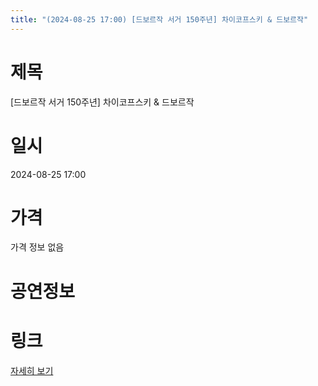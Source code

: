 ```yaml
---
title: "(2024-08-25 17:00) [드보르작 서거 150주년] 차이코프스키 & 드보르작"
---
```


# 제목
[드보르작 서거 150주년] 차이코프스키 & 드보르작

# 일시
2024-08-25 17:00

# 가격
가격 정보 없음

# 공연정보
  
  


# 링크
[자세히 보기](https://www.sac.or.kr/site/main/show/show_view?SN=63627 "https://www.sac.or.kr/site/main/show/show_view?SN=63627")

